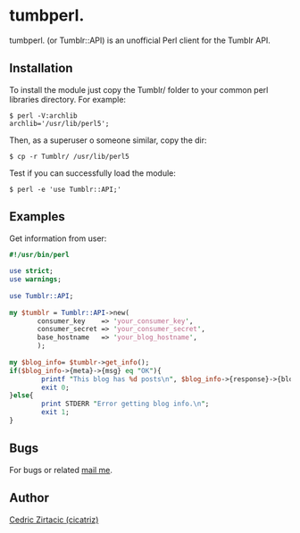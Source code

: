 tumbperl.
=============
tumbperl. (or Tumblr::API) is an unofficial Perl client for the Tumblr API.


Installation
-------------
To install the module just copy the Tumblr/ folder to your common perl libraries directory. For example:

```
$ perl -V:archlib
archlib='/usr/lib/perl5';
```

Then, as a superuser o someone similar, copy the dir:

```
$ cp -r Tumblr/ /usr/lib/perl5
```

Test if you can successfully load the module:

```
$ perl -e 'use Tumblr::API;'
```


Examples
--------

Get information from user:

```perl
#!/usr/bin/perl
 
use strict;
use warnings;
 
use Tumblr::API;
 
my $tumblr = Tumblr::API->new(
       consumer_key    => 'your_consumer_key',
       consumer_secret => 'your_consumer_secret',
       base_hostname   => 'your_blog_hostname',
       );
 
my $blog_info= $tumblr->get_info();
if($blog_info->{meta}->{msg} eq "OK"){
        printf "This blog has %d posts\n", $blog_info->{response}->{blog}->{posts};
        exit 0;
}else{
        print STDERR "Error getting blog info.\n";
        exit 1;
}
```

Bugs
----

For bugs or related [mail me][1].

Author
------

[Cedric Zirtacic (cicatriz)][1]

[1]: mailto:cicatriz.r00t@gmail.com
